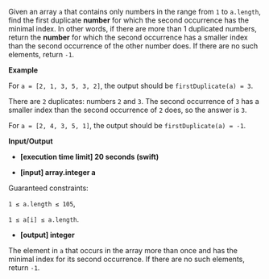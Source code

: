 Given an array ```a``` that contains only numbers in the range from ```1``` to ```a.length```, find the first duplicate **number** for which the second occurrence has the minimal index. In other words, if there are more than 1 duplicated numbers, return the **number** for which the second occurrence has a smaller index than the second occurrence of the other number does. If there are no such elements, return ```-1```.

**Example**

For ```a = [2, 1, 3, 5, 3, 2]```, the output should be
```firstDuplicate(a) = 3```.

There are ```2``` duplicates: numbers ```2``` and ```3```. The second occurrence of ```3``` has a smaller index than the second occurrence of ```2``` does, so the answer is ```3```.

For ```a = [2, 4, 3, 5, 1]```, the output should be
```firstDuplicate(a) = -1```.

**Input/Output**

- **[execution time limit] 20 seconds (swift)**

- **[input] array.integer a**

Guaranteed constraints:

```1 ≤ a.length ≤ 105```,

```1 ≤ a[i] ≤ a.length```.

- **[output] integer**

The element in ```a``` that occurs in the array more than once and has the minimal index for its second occurrence. If there are no such elements, return ```-1```.
